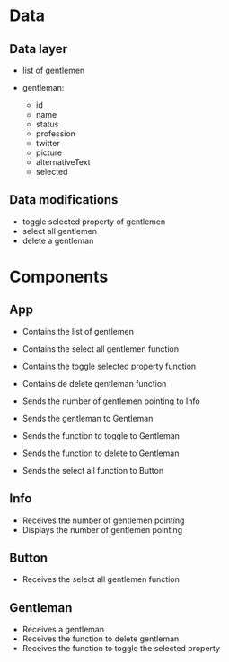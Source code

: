 # Data

## Data layer

- list of gentlemen

- gentleman:

  - id
  - name
  - status
  - profession
  - twitter
  - picture
  - alternativeText
  - selected

## Data modifications

- toggle selected property of gentlemen
- select all gentlemen
- delete a gentleman

# Components

## App

- Contains the list of gentlemen
- Contains the select all gentlemen function
- Contains the toggle selected property function
- Contains de delete gentleman function

- Sends the number of gentlemen pointing to Info
- Sends the gentleman to Gentleman
- Sends the function to toggle to Gentleman
- Sends the function to delete to Gentleman
- Sends the select all function to Button

## Info

- Receives the number of gentlemen pointing
- Displays the number of gentlemen pointing

## Button

- Receives the select all gentlemen function

## Gentleman

- Receives a gentleman
- Receives the function to delete gentleman
- Receives the function to toggle the selected property
